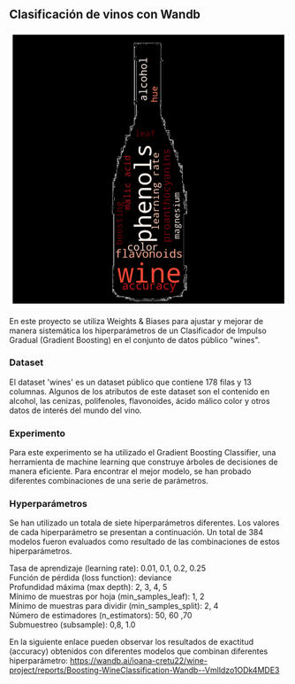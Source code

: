 ## Clasificación de vinos con Wandb
![Alt text](image.png)

En este proyecto se utiliza Weights & Biases para ajustar y mejorar de manera sistemática  los hiperparámetros de un Clasificador de Impulso Gradual (Gradient Boosting) en el conjunto de datos público "wines".

### Dataset
El dataset 'wines'  es un dataset público que contiene 178 filas y 13 columnas. Algunos de los atributos de este dataset son el contenido en alcohol, las cenizas, polifenoles, flavonoides, ácido málico color y otros datos de interés del mundo del vino. 

### Experimento
Para este experimento se ha utilizado el Gradient Boosting Classifier, una herramienta de machine learning que construye árboles de decisiones de manera eficiente. Para encontrar el mejor modelo, se han probado diferentes combinaciones de una serie de parámetros. 

### Hyperparámetros 

Se han utilizado un totala de siete hiperparámetros diferentes. Los valores de cada hiperparámetro se presentan a continuación. Un total de 384 modelos fueron evaluados como resultado de las combinaciones de estos hiperparámetros.

Tasa de aprendizaje (learning rate): 0.01, 0.1, 0.2, 0.25 <br>
Función de pérdida (loss function): deviance<br>
Profundidad máxima (max depth): 2, 3, 4, 5<br>
Mínimo de muestras por hoja (min_samples_leaf): 1, 2<br>
Mínimo de muestras para dividir (min_samples_split): 2, 4<br>
Número de estimadores (n_estimators): 50, 60 ,70<br>
Submuestreo (subsample): 0,8, 1.0<br>

En la siguiente enlace pueden observar los resultados de exactitud (accuracy) obtenidos con diferentes modelos que combinan diferentes hiperparámetro: 
https://wandb.ai/ioana-cretu22/wine-project/reports/Boosting-WineClassification-Wandb--Vmlldzo1ODk4MDE3 